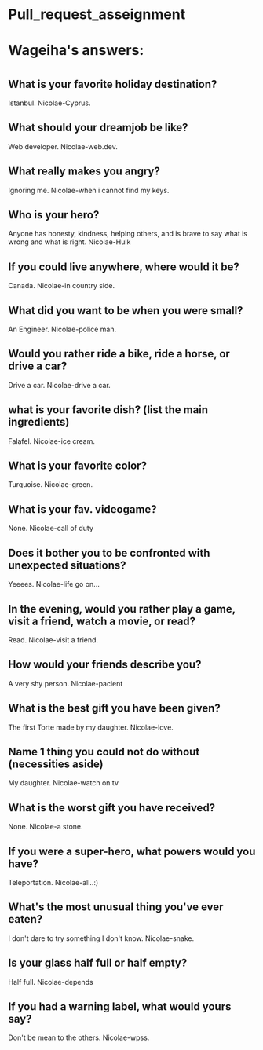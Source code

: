 # Pull_request_asseignment
#
#
# Wageiha's answers: 
#
## What is your favorite holiday destination?
Istanbul.
Nicolae-Cyprus.
## What should your dreamjob be like?
Web developer.
Nicolae-web.dev.
## What really makes you angry?
Ignoring me.
Nicolae-when i cannot find my keys.
## Who is your hero?
Anyone has honesty, kindness, helping others, and is brave to say what is wrong and what is right.
Nicolae-Hulk 
## If you could live anywhere, where would it be?
Canada.
Nicolae-in country side.
## What did you want to be when you were small?
An Engineer.
Nicolae-police man.
## Would you rather ride a bike, ride a horse, or drive a car?
Drive a car.
Nicolae-drive a car.
## what is your favorite dish? (list the main ingredients)
Falafel.
Nicolae-ice cream.
## What is your favorite color?
Turquoise.
Nicolae-green.
## What is your fav. videogame?
None.
Nicolae-call of duty
## Does it bother you to be confronted with unexpected situations?
Yeeees.
Nicolae-life go on...
## In the evening, would you rather play a game, visit a friend, watch a movie, or read?
Read.
Nicolae-visit a friend.
## How would your friends describe you?
A very shy person.
Nicolae-pacient
## What is the best gift you have been given?
The first Torte made by my daughter.
Nicolae-love.
## Name 1 thing you could not do without (necessities aside)
My daughter.
Nicolae-watch on tv
## What is the worst gift you have received?
None.
Nicolae-a stone.
## If you were a super-hero, what powers would you have?
Teleportation.
Nicolae-all..:)
## What's the most unusual thing you've ever eaten?
I don't dare to try something I don't know.
Nicolae-snake.
## Is your glass half full or half empty?
Half full.
Nicolae-depends
## If you had a warning label, what would yours say?
Don't be mean to the others.
Nicolae-wpss.
